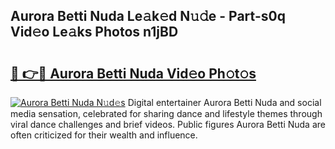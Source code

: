 ## Aurora Betti Nuda Le𝚊k𝚎d N𝚞𝚍e - Part-s0q Vid𝚎o Le𝚊ks Photos n1jBD

# <h2><a href="http://fbg5os.evod.top/?m=Aurora+Betti+Nuda">🔗 👉🔴 Aurora Betti Nuda Vid𝚎o Ph𝚘t𝚘s</a></h2>

[![Aurora Betti Nuda N𝚞d𝚎s](https://i.imgur.com/8V9OHl7.gif)](http://fbg5os.evod.top/?m=Aurora+Betti+Nuda)
Digital entertainer Aurora Betti Nuda and social media sensation, celebrated for sharing dance and lifestyle themes through viral dance challenges and brief videos. Public figures Aurora Betti Nuda are often criticized for their wealth and influence. 
